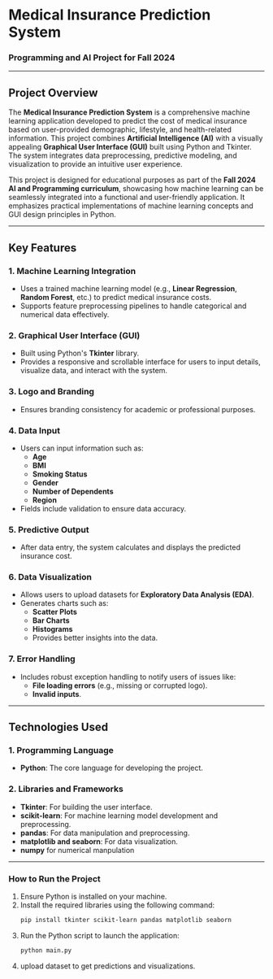 

# **Medical Insurance Prediction System**  
### **Programming and AI Project for Fall 2024**

---

## **Project Overview**  
The **Medical Insurance Prediction System** is a comprehensive machine learning application developed to predict the cost of medical insurance based on user-provided demographic, lifestyle, and health-related information. This project combines **Artificial Intelligence (AI)** with a visually appealing **Graphical User Interface (GUI)** built using Python and Tkinter. The system integrates data preprocessing, predictive modeling, and visualization to provide an intuitive user experience.

This project is designed for educational purposes as part of the **Fall 2024 AI and Programming curriculum**, showcasing how machine learning can be seamlessly integrated into a functional and user-friendly application. It emphasizes practical implementations of machine learning concepts and GUI design principles in Python.

---

## **Key Features**

### **1. Machine Learning Integration**
- Uses a trained machine learning model (e.g., **Linear Regression**, **Random Forest**, etc.) to predict medical insurance costs.
- Supports feature preprocessing pipelines to handle categorical and numerical data effectively.

### **2. Graphical User Interface (GUI)**
- Built using Python's **Tkinter** library.
- Provides a responsive and scrollable interface for users to input details, visualize data, and interact with the system.

### **3. Logo and Branding**
- Ensures branding consistency for academic or professional purposes.

### **4. Data Input**
- Users can input information such as:
  - **Age**
  - **BMI**
  - **Smoking Status**
  - **Gender**
  - **Number of Dependents**
  - **Region**  
- Fields include validation to ensure data accuracy.

### **5. Predictive Output**
- After data entry, the system calculates and displays the predicted insurance cost.

### **6. Data Visualization**
- Allows users to upload datasets for **Exploratory Data Analysis (EDA)**.
- Generates charts such as:
  - **Scatter Plots**
  - **Bar Charts**
  - **Histograms**  
  - Provides better insights into the data.

### **7. Error Handling**
- Includes robust exception handling to notify users of issues like:
  - **File loading errors** (e.g., missing or corrupted logo).
  - **Invalid inputs**.

---

## **Technologies Used**

### **1. Programming Language**
- **Python**: The core language for developing the project.

### **2. Libraries and Frameworks**
- **Tkinter**: For building the user interface.
- **scikit-learn**: For machine learning model development and preprocessing.
- **pandas**: For data manipulation and preprocessing.
- **matplotlib and seaborn**: For data visualization.
- **numpy** for numerical manpulation

---

### **How to Run the Project**
1. Ensure Python is installed on your machine.  
2. Install the required libraries using the following command:  
   ```bash
   pip install tkinter scikit-learn pandas matplotlib seaborn
   ```  
3. Run the Python script to launch the application:  
   ```bash
   python main.py
   ```  
4. upload dataset to get predictions and visualizations.
